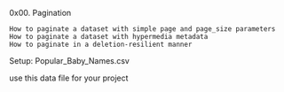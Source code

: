 0x00. Pagination 


    How to paginate a dataset with simple page and page_size parameters
    How to paginate a dataset with hypermedia metadata
    How to paginate in a deletion-resilient manner

     

Setup: Popular_Baby_Names.csv

use this data file for your project
